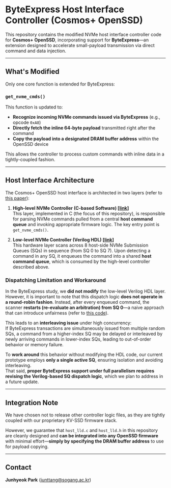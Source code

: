 # ByteExpress Host Interface Controller (Cosmos+ OpenSSD)

This repository contains the modified NVMe host interface controller code for **Cosmos+ OpenSSD**, incorporating support for **ByteExpress**—an extension designed to accelerate small-payload transmission via direct command and data injection.

---

## What's Modified

Only one core function is extended for ByteExpress:

### `get_nvme_cmds()`  
This function is updated to:
- **Recognize incoming NVMe commands issued via ByteExpress** (e.g., opcode `0xA8`)
- **Directly fetch the inline 64-byte payload** transmitted right after the command
- **Copy the payload into a designated DRAM buffer address** within the OpenSSD device

This allows the controller to process custom commands with inline data in a tightly-coupled fashion.

---

## Host Interface Architecture

The Cosmos+ OpenSSD host interface is architected in two layers (refer to [this paper](https://dl.acm.org/doi/10.1145/3385073)):

1. **High-level NVMe Controller (C-based Software) [[link](https://github.com/Cosmos-OpenSSD/Cosmos-plus-OpenSSD/tree/master/source/software/GreedyFTL-3.0.0/nvme)]**  
   This layer, implemented in C (the focus of this repository), is responsible for parsing NVMe commands pulled from a central **host command queue** and invoking appropriate firmware logic. The key entry point is `get_nvme_cmds()`.

2. **Low-level NVMe Controller (Verilog HDL) [[link](https://github.com/Cosmos-OpenSSD/Cosmos-plus-OpenSSD/tree/master/source/hardware/nvme/nvme_host_ctrl_8lane-1.0.0)]**  
   This hardware layer scans across 8 host-side NVMe Submission Queues (SQs) in sequence (from SQ 0 to SQ 7). Upon detecting a command in any SQ, it enqueues the command into a shared **host command queue**, which is consumed by the high-level controller described above.

### Dispatching Limitation and Workaround

In the ByteExpress study, we **did not modify** the low-level Verilog HDL layer. 
However, it is important to note that this dispatch logic **does not operate in a round-robin fashion**. Instead, after every enqueued command, the scanner **restarts (re-evaluate an arbitration) from SQ 0**—a naive approach that can introduce unfairness (refer to [this code](https://github.com/Cosmos-OpenSSD/Cosmos-plus-OpenSSD/blob/master/source/hardware/nvme/nvme_host_ctrl_8lane-1.0.0/pcie_hcmd_sq_arb.v)).

This leads to an **interleaving issue** under high concurrency:  
If ByteExpress transactions are simultaneously issued from multiple random SQs, a command from a higher-index SQ may be delayed or interleaved by newly arriving commands in lower-index SQs, leading to out-of-order behavior or memory failure.

To **work around** this behavior without modifying the HDL code, our current prototype employs **only a single active SQ**, ensuring isolation and avoiding interleaving.  
That said, **proper ByteExpress support under full parallelism requires revising the Verilog-based SQ dispatch logic**, which we plan to address in a future update.

---

## Integration Note

We have chosen not to release other controller logic files, as they are tightly coupled with our proprietary KV-SSD firmware stack.

However, we guarantee that `host_lld.c` and `host_lld.h` in this repository are cleanly designed and **can be integrated into any OpenSSD firmware** with minimal effort—**simply by specifying the DRAM buffer address** to use for payload copying.

---

## Contact

**Junhyeok Park** (junttang@sogang.ac.kr)
